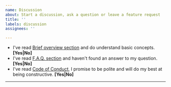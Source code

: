 ```yaml
---
name: Discussion
about: Start a discussion, ask a question or leave a feature request
title: ''
labels: discussion
assignees: ''

---
```


<!--- If you have a trivial question, you can ask it in Gitter room: https://gitter.im/ruslo/hunter -->

* I've read [Brief overview section](https://docs.hunter.sh/en/latest/overview.html) and do understand basic concepts. **[Yes|No]**
* I've read [F.A.Q. section](https://docs.hunter.sh/en/latest/faq.html) and haven't found an answer to my question. **[Yes|No]**
* I've read [Code of Conduct](https://github.com/cpp-pm/hunter/blob/master/.github/CODE_OF_CONDUCT.md), I promise to be polite and will do my best at being constructive. **[Yes|No]**

---
